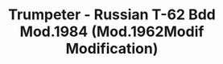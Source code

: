 ---
layout: product
title: "Trumpeter - Russian T-62 Bdd Mod.1984 (Mod.1962Modif Modification)"
price: "4900" 
desc: "N/A"
img_path: "/assets/img/TRU01553.jpg"
brand: "N/A"
available: false
special_offer: false
new: false
soon: false
cat: "010000"
subcat: "013400"
subsubcat: "0N/A"
sifra: "TRU01553"
popular: true
---